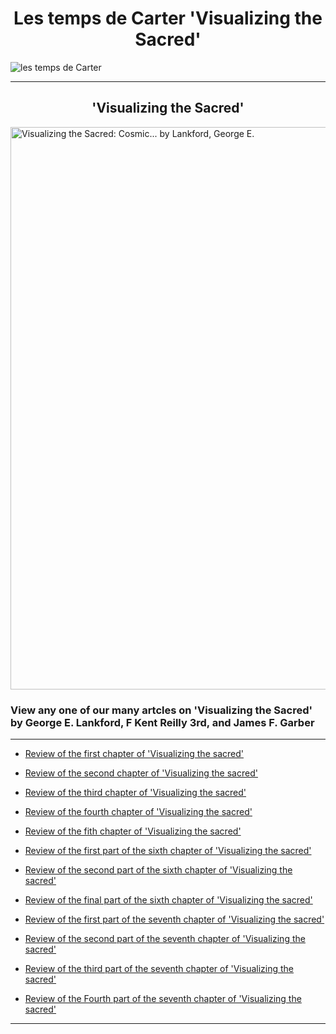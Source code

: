 <h1>Les temps de Carter 'Visualizing the Sacred'</h1>
<img src="https://github.com/LeCarterTimes/LeCarterTimes.github.io/assets/149635328/7b91fa1d-1296-44d6-b7f4-f6cb2957cb00" alt="les temps de Carter"/>
<hr>

<h2>'Visualizing the Sacred'</h2>

<img src="https://m.media-amazon.com/images/I/81naU3CK8pL._AC_UF1000,1000_QL80_.jpg" alt="Visualizing the Sacred: Cosmic... by Lankford, George E." height="900" width="2000"/>
 <h3>View any one of our many artcles on 'Visualizing the Sacred' by George E. Lankford, F Kent Reilly 3rd, and James F. Garber</h3>

<hr>

- [Review of the first chapter of 'Visualizing the sacred'](https://lecartertimes.github.io/Ar:Vts:One.html)

- [Review of the second chapter of 'Visualizing the sacred'](https://lecartertimes.github.io/Ar:Vts:Two.html)

- [Review of the third chapter of 'Visualizing the sacred'](https://lecartertimes.github.io/Ar:Vts:Three.html)

- [Review of the fourth chapter of 'Visualizing the sacred'](https://lecartertimes.github.io/Ar:Vts:Four.html)

- [Review of the fith chapter of 'Visualizing the sacred'](https://lecartertimes.github.io/Ar:Vts:Five.html)

- [Review of the first part of the sixth chapter of 'Visualizing the sacred'](https://lecartertimes.github.io/Ar:Vts:HalfSix.html)

- [Review of the second part of the sixth chapter of 'Visualizing the sacred'](https://lecartertimes.github.io/Ar:Vts:TwoThirdsSix.html)

- [Review of the final part of the sixth chapter of 'Visualizing the sacred'](https://lecartertimes.github.io/Ar:Vts:FinalSix.html)

- [Review of the first part of the seventh chapter of 'Visualizing the sacred'](https://lecartertimes.github.io/Ar:Vts:FirstSeven.html)

- [Review of the second part of the seventh chapter of 'Visualizing the sacred'](https://lecartertimes.github.io/Ar:Vts:SecondSeventh.html)

- [Review of the third part of the seventh chapter of 'Visualizing the sacred'](https://lecartertimes.github.io/Ar:Vts:ThirdSeventh.html)

- [Review of the Fourth part of the seventh chapter of 'Visualizing the sacred'](https://lecartertimes.github.io/Ar:Vts:FourthSeventh.html)
  
<hr>

<style>

h2 {

text-align: center;

}
 h1 {

text-align: center;

}
</style>
